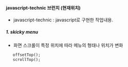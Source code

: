 #### javascript-technic 브런치 (현재위치)
- javascript-technic : javascript로 구현한 작업내용.

##### 1. skicky menu 
- 화면 스크롤이 특정 위치에 따라 메뉴의 형태나 위치가 변화
```html
   offsetTop();
   scrollTop();
```
